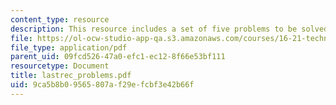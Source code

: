 ```yaml
---
content_type: resource
description: This resource includes a set of five problems to be solved by the students.
file: https://ol-ocw-studio-app-qa.s3.amazonaws.com/courses/16-21-techniques-for-structural-analysis-and-design-spring-2005/9ca5b8b09565807af29efcbf3e42b66f_lastrec_problems.pdf
file_type: application/pdf
parent_uid: 09fcd526-47a0-efc1-ec12-8f66e53bf111
resourcetype: Document
title: lastrec_problems.pdf
uid: 9ca5b8b0-9565-807a-f29e-fcbf3e42b66f
---
```

